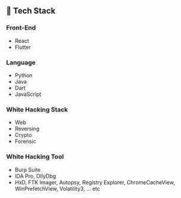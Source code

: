 ## 🚀 Tech Stack

### Front-End
- React
- Flutter

### Language
- Python
- Java
- Dart
- JavaScript

### White Hacking Stack
- Web 
- Reversing
- Crypto 
- Forensic

### White Hacking Tool
- Burp Suite
- IDA Pro, OllyDbg
- HxD, FTK Imager, Autopsy, Registry Explorer, ChromeCacheView, WinPrefetchView, Volatility3, ... etc
